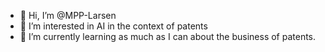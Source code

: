 - 👋 Hi, I’m @MPP-Larsen
- 👀 I’m interested in AI in the context of patents
- 🌱 I’m currently learning as much as I can about the business of patents.

<!---
MPP-Larsen/MPP-Larsen is a ✨ special ✨ repository because its `README.md` (this file) appears on your GitHub profile.
You can click the Preview link to take a look at your changes.
--->
